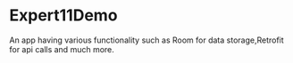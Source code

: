 # Expert11Demo
An app having various functionality such as Room for data storage,Retrofit for api calls and much more.
